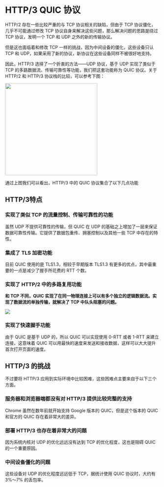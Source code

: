 # HTTP/3 QUIC 协议
HTTP/2 存在一些比较严重的与 TCP 协议相关的缺陷，但由于 TCP 协议僵化，几乎不可能通过修改 TCP 协议自身来解决这些问题，那么解决问题的思路是绕过 TCP 协议，发明一个 TCP 和 UDP 之外的新的传输协议。

但是这也面临着和修改 TCP 一样的挑战，因为中间设备的僵化，这些设备只认 TCP 和 UDP，如果采用了新的协议，新协议在这些设备同样不被很好地支持。

因此，HTTP/3 选择了一个折衷的方法——UDP 协议，基于 UDP 实现了类似于 TCP 的多路数据流、传输可靠性等功能，我们把这套功能称为 QUIC 协议。关于 HTTP/2 和 HTTP/3 协议栈的比较，可以参考下图：

<img src="https://gitee.com/CwdyBic/myBlog/raw/master/assets/http/http发展史/quic协议.webp" height="300px" />

通过上图我们可以看出，HTTP/3 中的 QUIC 协议集合了以下几点功能
## HTTP/3特点
### 实现了类似 TCP 的流量控制、传输可靠性的功能
虽然 UDP 不提供可靠性的传输，但 QUIC 在 UDP 的基础之上增加了一层来保证数据可靠性传输。它提供了数据包重传、拥塞控制以及其他一些 TCP 中存在的特性。
### 集成了 TLS 加密功能
目前 QUIC 使用的是 TLS1.3，相较于早期版本 TLS1.3 有更多的优点，其中最重要的一点是减少了握手所花费的 RTT 个数。
### 实现了 HTTP/2 中的多路复用功能
**和 TCP 不同，QUIC 实现了在同一物理连接上可以有多个独立的逻辑数据流。实现了数据流的单独传输，就解决了 TCP 中队头阻塞的问题。**

<img src="https://gitee.com/CwdyBic/myBlog/raw/master/assets/http/http发展史/quic通信.webp" />

### 实现了快速握手功能
由于 QUIC 是基于 UDP 的，所以 QUIC 可以实现使用 0-RTT 或者 1-RTT 来建立连接，这意味着 QUIC 可以用最快的速度来发送和接收数据，这样可以大大提升首次打开页面的速度。

## HTTP/3 的挑战
不过要将 HTTP/3 应用到实际环境中比较困难，这些困难点主要来自于以下三个方面。
### 服务器和浏览器端都没有对 HTTP/3 提供比较完整的支持
Chrome 虽然在数年前就开始支持 Google 版本的 QUIC，但是这个版本的 QUIC 和官方的 QUIC 存在着非常大的差异。
### 部署 HTTP/3 也存在着非常大的问题
因为系统内核对 UDP 的优化远远没有达到 TCP 的优化程度，这也是阻碍 QUIC 的一个重要原因。
### 中间设备僵化的问题
这些设备对 UDP 的优化程度远远低于 TCP，据统计使用 QUIC 协议时，大约有 3%～7% 的丢包率。
